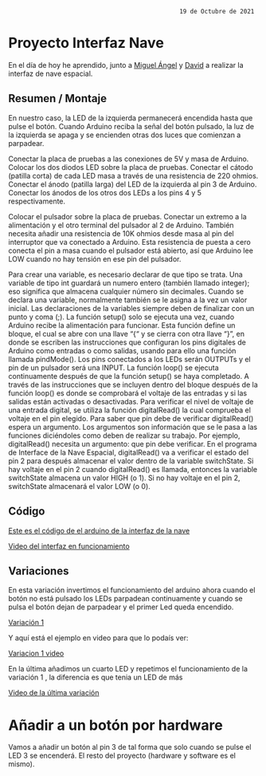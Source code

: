 
                                                    19 de Octubre de 2021


# Proyecto Interfaz Nave 
En el día de hoy he aprendido, junto a [Miguel Ángel](https://github.com/miguelamgel1107) y [David](https://github.com/DavidMenCam) a realizar la interfaz de nave espacial.

## Resumen / Montaje 

En nuestro caso, la LED de la izquierda permanecerá encendida  hasta que pulse el botón. Cuando Arduino reciba la señal del botón pulsado, la luz de la izquierda se apaga y se encienden otras dos luces que comienzan a parpadear.

Conectar la placa de pruebas a las conexiones de 5V y masa de Arduino. Colocar los dos diodos LED sobre la placa de 
pruebas. Conectar el cátodo (patilla corta) de cada LED masa a través de una resistencia
de 220 ohmios. Conectar el ánodo (patilla larga) del LED de la izquierda al pin 3 de Arduino. 
Conectar los ánodos de los otros dos LEDs a los pins 4 y 5 respectivamente.

Colocar el pulsador sobre la placa de pruebas. Conectar un extremo a la alimentación y el otro terminal del pulsador al 2 de Arduino. 
También necesita añadir una resistencia de 10K ohmios desde masa al pin del interruptor que va conectado a Arduino. Esta resistencia de puesta a cero conecta el 
pin a masa cuando el pulsador está abierto, así que Arduino lee LOW cuando no hay tensión en ese pin del pulsador.

Para crear una variable, es necesario declarar de que tipo se trata. Una variable de tipo int guardará un numero entero (también llamado integer); 
eso significa que almacena cualquier número sin decimales. Cuando se declara una variable, normalmente también se le asigna a la vez un valor 
inicial. Las declaraciones de la variables siempre deben de finalizar con un punto y coma (;).
La función setup() solo se ejecuta una vez, cuando Arduino recibe la 
alimentación para funcionar. Esta función define un bloque, el cual se abre 
con una llave “{“ y se cierra con otra llave “}”, en donde se escriben las 
instrucciones que configuran los pins digitales de Arduino como entradas o 
como salidas, usando para ello una función llamada pindMode(). Los pins 
conectados a los LEDs serán OUTPUTs y el pin de un pulsador será una 
INPUT.
La función loop() se ejecuta continuamente después de que la función 
setup() se haya completado. A través de las instrucciones que se incluyen 
dentro del bloque después de la función loop() es donde se comprobará el 
voltaje de las entradas y si las salidas están activadas o desactivadas. Para 
verificar el nivel de voltaje de una entrada digital, se utiliza la función 
digitalRead() la cual comprueba el voltaje en el pin elegido. Para saber que 
pin debe de verificar digitalRead() espera un argumento.
Los argumentos son información que se le pasa a las funciones diciéndoles 
como deben de realizar su trabajo. Por ejemplo, digitalRead() necesita un 
argumento: que pin debe verificar. En el programa de Interface de la Nave 
Espacial, digitalRead() va a verificar el estado del pin 2 para después 
almacenar el valor dentro de la variable switchState.
Si hay voltaje en el pin 2 cuando digitalRead() es llamada, entonces la 
variable switchState almacena un valor HIGH (o 1). Si no hay voltaje en el pin 
2, switchState almacenará el valor LOW (o 0).

## Código 

[Este es el código de el arduino de la interfaz de la nave ](https://github.com/DavidMenCam/Arduino/blob/main/variacion%201/lo_o_ko_k_l.ino)

[Video del interfaz en funcionamiento](https://youtu.be/ey4Wmv3uzh4)

## Variaciones

En esta variación invertimos el funcionamiento del arduino ahora cuando el botón no está pulsado los LEDs parpadean continuamente y cuando se pulsa el botón dejan de parpadear y el primer Led queda encendido.

[Variación 1](https://github.com/DavidMenCam/Arduino/blob/main/variacion%202/low.ino)

Y aquí está el ejemplo en video para que lo podaís ver: 

[Variacion 1 video](https://www.youtube.com/watch?v=Sl5UKPwK2mo)


En la última añadimos un cuarto LED y repetimos el funcionamiento de la variación 1 , la diferencia es que tenia un LED de más 

[Video de la última variación](https://youtu.be/B4rhuzqbJ8I)
 
 # Añadir a un botón por hardware
 
 Vamos a añadir un botón al pin 3 de tal forma que solo cuando se pulse el LED 3 se encenderá. El resto del proyecto (hardware y software es el mismo).


